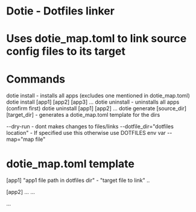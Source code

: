 # Dotie - Dotfiles linker

# Uses dotie_map.toml to link source config files to its target

# Commands
dotie install - installs all apps (excludes one mentioned in dotie_map.toml)
dotie install [app1] [app2] [app3] ...
dotie uninstall - uninstalls all apps (confirm first)
dotie uninstall [app1] [app2] ...
dotie generate [source_dir] [target_dir] - generates a dotie_map.toml template for the dirs

--dry-run - dont makes changes to files/links
--dotfile_dir="dotfiles location"
    - If specified use this otherwise use DOTFILES env var
--map="map file"

# dotie_map.toml template

[app1]
    "app1 file path in dotfiles dir" - "target file to link"
    ..

[app2]
    ...
    ...

...
